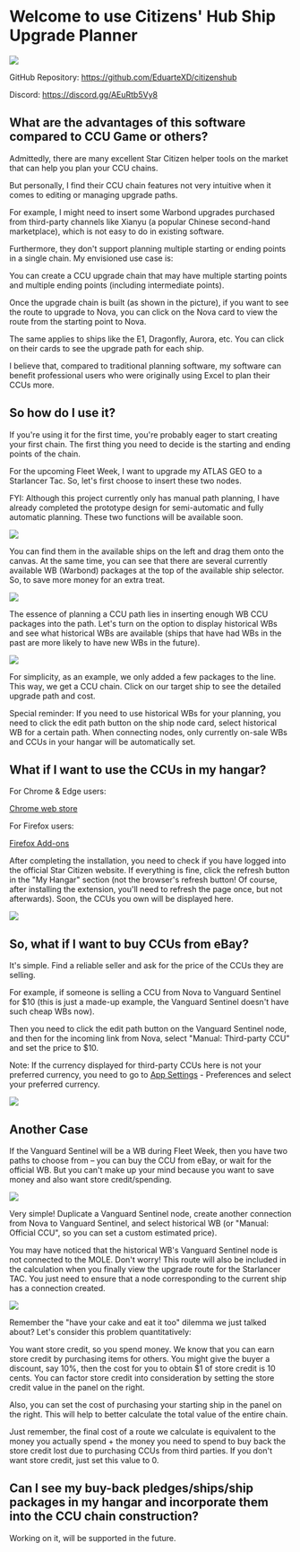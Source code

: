 # Welcome to use Citizens' Hub Ship Upgrade Planner

![](https://citizenshub.app/imgs/tutorial/01.png)

GitHub Repository: https://github.com/EduarteXD/citizenshub

Discord: https://discord.gg/AEuRtb5Vy8

## What are the advantages of this software compared to CCU Game or others?

Admittedly, there are many excellent Star Citizen helper tools on the market that can help you plan your CCU chains.

But personally, I find their CCU chain features not very intuitive when it comes to editing or managing upgrade paths.

For example, I might need to insert some Warbond upgrades purchased from third-party channels like Xianyu (a popular Chinese second-hand marketplace), which is not easy to do in existing software.

Furthermore, they don't support planning multiple starting or ending points in a single chain. My envisioned use case is:

You can create a CCU upgrade chain that may have multiple starting points and multiple ending points (including intermediate points).

Once the upgrade chain is built (as shown in the picture), if you want to see the route to upgrade to Nova, you can click on the Nova card to view the route from the starting point to Nova.

The same applies to ships like the E1, Dragonfly, Aurora, etc. You can click on their cards to see the upgrade path for each ship.

I believe that, compared to traditional planning software, my software can benefit professional users who were originally using Excel to plan their CCUs more.

## So how do I use it?

If you're using it for the first time, you're probably eager to start creating your first chain. The first thing you need to decide is the starting and ending points of the chain.

For the upcoming Fleet Week, I want to upgrade my ATLAS GEO to a Starlancer Tac. So, let's first choose to insert these two nodes.

FYI: Although this project currently only has manual path planning, I have already completed the prototype design for semi-automatic and fully automatic planning. These two functions will be available soon.

![](https://citizenshub.app/imgs/tutorial/02.png)

You can find them in the available ships on the left and drag them onto the canvas. At the same time, you can see that there are several currently available WB (Warbond) packages at the top of the available ship selector. So, to save more money for an extra treat.

![](https://citizenshub.app/imgs/tutorial/03.png)

The essence of planning a CCU path lies in inserting enough WB CCU packages into the path. Let's turn on the option to display historical WBs and see what historical WBs are available (ships that have had WBs in the past are more likely to have new WBs in the future).

![](https://citizenshub.app/imgs/tutorial/04.png)

For simplicity, as an example, we only added a few packages to the line. This way, we get a CCU chain. Click on our target ship to see the detailed upgrade path and cost.

Special reminder: If you need to use historical WBs for your planning, you need to click the edit path button on the ship node card, select historical WB for a certain path. When connecting nodes, only currently on-sale WBs and CCUs in your hangar will be automatically set.

## What if I want to use the CCUs in my hangar?

For Chrome & Edge users:

[Chrome web store](https://chromewebstore.google.com/detail/citizens-hub/hngpbfpdnkobjjjbdmfncbbjjhpdmaap)

For Firefox users:

[Firefox Add-ons](https://addons.mozilla.org/en-US/firefox/addon/citizens-hub/)

After completing the installation, you need to check if you have logged into the official Star Citizen website. If everything is fine, click the refresh button in the "My Hangar" section (not the browser's refresh button! Of course, after installing the extension, you'll need to refresh the page once, but not afterwards). Soon, the CCUs you own will be displayed here.

![](https://citizenshub.app/imgs/tutorial/05.png)

## So, what if I want to buy CCUs from eBay?

It's simple. Find a reliable seller and ask for the price of the CCUs they are selling.

For example, if someone is selling a CCU from Nova to Vanguard Sentinel for $10 (this is just a made-up example, the Vanguard Sentinel doesn't have such cheap WBs now).

Then you need to click the edit path button on the Vanguard Sentinel node, and then for the incoming link from Nova, select "Manual: Third-party CCU" and set the price to $10.

Note: If the currency displayed for third-party CCUs here is not your preferred currency, you need to go to [App Settings](https://citizenshub.app/app-settings) - Preferences and select your preferred currency.

![](https://citizenshub.app/imgs/tutorial/06.png)

## Another Case

If the Vanguard Sentinel will be a WB during Fleet Week, then you have two paths to choose from – you can buy the CCU from eBay, or wait for the official WB. But you can't make up your mind because you want to save money and also want store credit/spending.

![](https://citizenshub.app/imgs/tutorial/07.png)

Very simple! Duplicate a Vanguard Sentinel node, create another connection from Nova to Vanguard Sentinel, and select historical WB (or "Manual: Official CCU", so you can set a custom estimated price).

You may have noticed that the historical WB's Vanguard Sentinel node is not connected to the MOLE. Don't worry! This route will also be included in the calculation when you finally view the upgrade route for the Starlancer TAC. You just need to ensure that a node corresponding to the current ship has a connection created.

![](https://citizenshub.app/imgs/tutorial/08.png)

Remember the "have your cake and eat it too" dilemma we just talked about? Let's consider this problem quantitatively:

You want store credit, so you spend money. We know that you can earn store credit by purchasing items for others. You might give the buyer a discount, say 10%, then the cost for you to obtain $1 of store credit is 10 cents. You can factor store credit into consideration by setting the store credit value in the panel on the right.

Also, you can set the cost of purchasing your starting ship in the panel on the right. This will help to better calculate the total value of the entire chain.

Just remember, the final cost of a route we calculate is equivalent to the money you actually spend + the money you need to spend to buy back the store credit lost due to purchasing CCUs from third parties. If you don't want store credit, just set this value to 0.

## Can I see my buy-back pledges/ships/ship packages in my hangar and incorporate them into the CCU chain construction?

Working on it, will be supported in the future.
